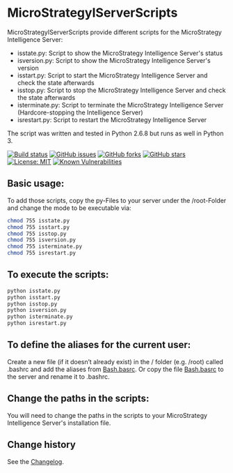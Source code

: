 MicroStrategyIServerScripts
====================================

MicroStrategyIServerScripts provide different scripts for the MicroStrategy Intelligence Server:
<ul>
<li>isstate.py:	Script to show the MicroStrategy Intelligence Server's status</li>
<li>isversion.py: Script to show the MicroStrategy Intelligence Server's version</li>
<li>isstart.py:	Script to start the MicroStrategy Intelligence Server and check the state afterwards</li>
<li>isstop.py: Script to stop the MicroStrategy Intelligence Server and check the state afterwards</li>
<li>isterminate.py: Script to terminate the MicroStrategy Intelligence Server (Hardcore-stopping the Intelligence Server)</li>
<li>isrestart.py:	Script to restart the MicroStrategy Intelligence Server</li>
</ul>

The script was written and tested in Python 2.6.8 but runs as well in Python 3.

[![Build status](https://ci.appveyor.com/api/projects/status/h9n6uochm3mu3o2p?svg=true)](https://ci.appveyor.com/project/SeppPenner/microstrategyiserverscripts)
[![GitHub issues](https://img.shields.io/github/issues/SeppPenner/MicroStrategyIServerScripts.svg)](https://github.com/SeppPenner/MicroStrategyIServerScripts/issues)
[![GitHub forks](https://img.shields.io/github/forks/SeppPenner/MicroStrategyIServerScripts.svg)](https://github.com/SeppPenner/MicroStrategyIServerScripts/network)
[![GitHub stars](https://img.shields.io/github/stars/SeppPenner/MicroStrategyIServerScripts.svg)](https://github.com/SeppPenner/MicroStrategyIServerScripts/stargazers)
[![License: MIT](https://img.shields.io/badge/License-MIT-blue.svg)](https://raw.githubusercontent.com/SeppPenner/MicroStrategyIServerScripts/master/License.txt)
[![Known Vulnerabilities](https://snyk.io/test/github/SeppPenner/MicroStrategyIServerScripts/badge.svg)](https://snyk.io/test/github/SeppPenner/MicroStrategyIServerScripts) 

## Basic usage:
To add those scripts, copy the py-Files to your server under the /root-Folder and change the mode
to be executable via:
```bash
chmod 755 isstate.py
chmod 755 isstart.py
chmod 755 isstop.py
chmod 755 isversion.py
chmod 755 isterminate.py
chmod 755 isrestart.py
```

## To execute the scripts:
```python
python isstate.py
python isstart.py
python isstop.py
python isversion.py
python isterminate.py
python isrestart.py
```

## To define the aliases for the current user:
Create a new file (if it doesn’t already exist) in the /<username> folder (e.g. /root) called .bashrc and add the aliases from [Bash.basrc](https://github.com/SeppPenner/MicroStrategyIServerScripts/blob/master/Bash.bashrc).
Or copy the file [Bash.basrc](https://github.com/SeppPenner/MicroStrategyIServerScripts/blob/master/Bash.bashrc) to the server and rename it to .bashrc.

## Change the paths in the scripts:
You will need to change the paths in the scripts to your MicroStrategy Intelligence Server's installation file.

Change history
--------------

See the [Changelog](https://github.com/SeppPenner/MicroStrategyIServerScripts/blob/master/Changelog.md).
